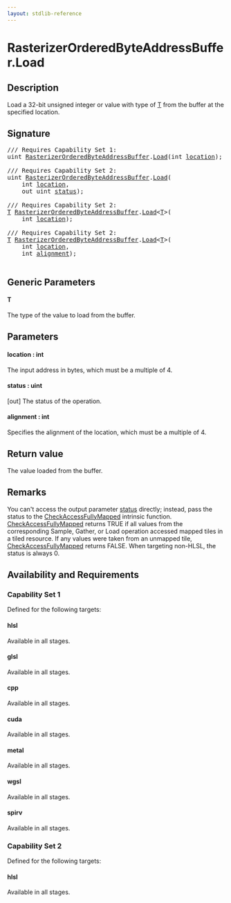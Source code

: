 ```yaml
---
layout: stdlib-reference
---
```


# RasterizerOrderedByteAddressBuffer\.Load

## Description

Load a 32-bit unsigned integer or value with type of <span class='code'><a href="load-0#typeparam-T" class="code_type">T</a></span> from the buffer at the specified location.



## Signature 

<pre>
/// Requires Capability Set 1:
<span class="code_keyword">uint</span> <a href="../types/rasterizerorderedbyteaddressbuffer-0ahls/index" class="code_type">RasterizerOrderedByteAddressBuffer</a>.<a href="load-0">Load</a>(<span class="code_keyword">int</span> <a href="load-0#decl-location" class="code_param">location</a>);

/// Requires Capability Set 2:
<span class="code_keyword">uint</span> <a href="../types/rasterizerorderedbyteaddressbuffer-0ahls/index" class="code_type">RasterizerOrderedByteAddressBuffer</a>.<a href="load-0">Load</a>(
    <span class="code_keyword">int</span> <a href="load-0#decl-location" class="code_param">location</a>,
    <span class="code_keyword">out</span> <span class="code_keyword">uint</span> <a href="load-0#decl-status" class="code_param">status</a>);

/// Requires Capability Set 2:
<a href="load-0#typeparam-T" class="code_type">T</a> <a href="../types/rasterizerorderedbyteaddressbuffer-0ahls/index" class="code_type">RasterizerOrderedByteAddressBuffer</a>.<a href="load-0">Load</a>&lt;<a href="load-0#typeparam-T" class="code_type">T</a>&gt;(
    <span class="code_keyword">int</span> <a href="load-0#decl-location" class="code_param">location</a>);

/// Requires Capability Set 2:
<a href="load-0#typeparam-T" class="code_type">T</a> <a href="../types/rasterizerorderedbyteaddressbuffer-0ahls/index" class="code_type">RasterizerOrderedByteAddressBuffer</a>.<a href="load-0">Load</a>&lt;<a href="load-0#typeparam-T" class="code_type">T</a>&gt;(
    <span class="code_keyword">int</span> <a href="load-0#decl-location" class="code_param">location</a>,
    <span class="code_keyword">int</span> <a href="load-0#decl-alignment" class="code_param">alignment</a>);

</pre>

## Generic Parameters

####  <a id="typeparam-T"></a>T
The type of the value to load from the buffer.


## Parameters

####  <a id="decl-location"></a>location  : int
The input address in bytes, which must be a multiple of 4.

####  <a id="decl-status"></a>status  : uint
\[out\] The status of the operation.

####  <a id="decl-alignment"></a>alignment  : int
Specifies the alignment of the location, which must be a multiple of 4.


## Return value
The value loaded from the buffer.


## Remarks

You can't access the output parameter <span class='code'><a href="load-0#decl-status" class="code_param">status</a></span> directly; instead,
pass the status to the <span class='code'><a href="">CheckAccessFullyMapped</a></span> intrinsic function.
<span class='code'><a href="">CheckAccessFullyMapped</a></span> returns TRUE if all values from the corresponding Sample,
Gather, or Load operation accessed mapped tiles in a tiled resource.
If any values were taken from an unmapped tile, <span class='code'><a href="">CheckAccessFullyMapped</a></span> returns FALSE.
When targeting non-HLSL, the status is always 0.


## Availability and Requirements

### Capability Set 1

Defined for the following targets:

#### hlsl
Available in all stages.

#### glsl
Available in all stages.

#### cpp
Available in all stages.

#### cuda
Available in all stages.

#### metal
Available in all stages.

#### wgsl
Available in all stages.

#### spirv
Available in all stages.


### Capability Set 2

Defined for the following targets:

#### hlsl
Available in all stages.



